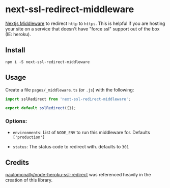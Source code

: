 # next-ssl-redirect-middleware

[Nextjs Middleware](https://nextjs.org/docs/middleware) to redirect `http` to `https`.  This is helpful if you are hosting your site on a service that doesn't have "force ssl" support out of the box (IE: heroku).

## Install 

`npm i -S next-ssl-redirect-middleware`

## Usage

Create a file `pages/_middleware.ts` (or `.js`) with the following:

```typescript
import sslRedirect from 'next-ssl-redirect-middleware';

export default sslRedirect({});
```

### Options:

- `environments`: List of `NODE_ENV` to run this middleware for.  Defaults `['production']`

- `status`: The status code to redirect with.  defaults to `301`

## Credits

[paulomcnally/node-heroku-ssl-redirect](https://github.com/paulomcnally/node-heroku-ssl-redirect) was referenced heavily in the creation of this library.
